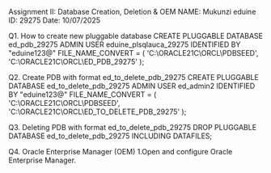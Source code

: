  Assignment II: Database Creation, Deletion & OEM
NAME: Mukunzi eduine
ID: 29275
Date: 10/07/2025

Q1. How to create new pluggable database
CREATE PLUGGABLE DATABASE ed_pdb_29275 ADMIN USER eduine_plsqlauca_29275 IDENTIFIED BY "eduine123@" FILE_NAME_CONVERT = ( 'C:\ORACLE21C\ORCL\PDBSEED', 'C:\ORACLE21C\ORCL\ED_PDB_29275' );
 
Q2. Create PDB with format ed_to_delete_pdb_29275
CREATE PLUGGABLE DATABASE ed_to_delete_pdb_29275 ADMIN USER ed_admin2 IDENTIFIED BY "eduine123@" FILE_NAME_CONVERT = ( 'C:\ORACLE21C\ORCL\PDBSEED', 'C:\ORACLE21C\ORCL\ED_TO_DELETE_PDB_29275' );
 
Q3. Deleting PDB with format ed_to_delete_pdb_29275
DROP PLUGGABLE DATABASE ed_to_delete_pdb_29275 INCLUDING DATAFILES;

 

Q4. Oracle Enterprise Manager (OEM) 
1.Open and configure Oracle Enterprise Manager.
 

